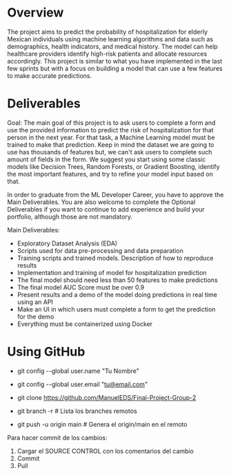 # Overview
The project aims to predict the probability of hospitalization for elderly Mexican individuals using machine learning algorithms and data such as demographics, health indicators, and medical history. The model can help healthcare providers identify high-risk patients and allocate resources accordingly. This project is similar to what you have implemented in the last few sprints but with a focus on building a model that can use a few features to make accurate predictions.

# Deliverables
Goal: The main goal of this project is to ask users to complete a form and use the provided information to predict the risk of hospitalization for that person in the next year. For that task, a Machine Learning model must be trained to make that prediction. Keep in mind the dataset we are going to use has thousands of features but, we can't ask users to complete such amount of fields in the form. We suggest you start using some classic models like Decision Trees, Random Forests, or Gradient Boosting, identify the most important features, and try to refine your model input based on that.

In order to graduate from the ML Developer Career, you have to approve the Main Deliverables. You are also welcome to complete the Optional Deliverables if you want to continue to add experience and build your portfolio, although those are not mandatory.

Main Deliverables:

* Exploratory Dataset Analysis (EDA)
* Scripts used for data pre-processing and data preparation
* Training scripts and trained models. Description of how to reproduce results
* Implementation and training of model for hospitalization prediction
* The final model should need less than 50 features to make predictions
* The final model AUC Score must be over 0.9
* Present results and a demo of the model doing predictions in real time using an API
* Make an UI in which users must complete a form to get the prediction for the demo
* Everything must be containerized using Docker


# Using GitHub

* git config --global user.name "Tu Nombre"
* git config --global user.email "tu@email.com"

* git clone https://github.com/ManuelEDS/Final-Project-Group-2

* git branch -r # Lista los branches remotos
* git push -u origin main # Genera el origin/main en el remoto

Para hacer commit de los cambios:
1) Cargar el SOURCE CONTROL con los comentarios del cambio
2) Commit
3) Pull